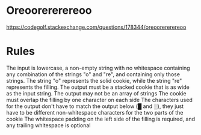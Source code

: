 # Oreoorererereoo

https://codegolf.stackexchange.com/questions/178344/oreoorererereoo

# Rules

The input is lowercase, a non-empty string with no whitespace containing any combination of the strings "o" and "re", and containing only those strings.
The string "o" represents the solid cookie, while the string "re" represents the filling.
The output must be a stacked cookie that is as wide as the input string.
The output may not be an array of strings
The cookie must overlap the filling by one character on each side
The characters used for the output don't have to match the output below (█ and ░), they just have to be different non-whitespace characters for the two parts of the cookie
The whitespace padding on the left side of the filling is required, and any trailing whitespace is optional
